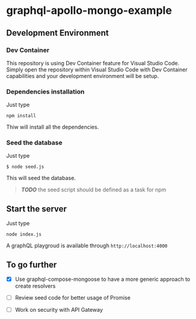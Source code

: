 # graphql-apollo-mongo-example

## Development Environment

### Dev Container
This repository is using Dev Container feature for Visual Studio Code. Simply open the repository within Visual Studio Code with Dev Container capabilities and your development environment will be setup.

### Dependencies installation
Just type
````
npm install
`````
Thiw will install all the dependencies.

### Seed the database
Just type
`````
$ node seed.js
`````
This will seed the database.

> **_TODO_** the seed script should be defined as a task for npm

## Start the server
Just type
`````
node index.js
`````
A graphQL playgroud is available through `http://localhost:4000`


## To go further

- [x] Use graphql-compose-mongoose to have a more generic approach to create resolvers
- [ ] Review seed code for better usage of Promise
- [ ] Work on security with API Gateway

